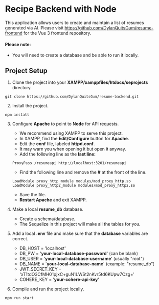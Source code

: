 # Recipe Backend with Node

This application allows users to create and maintain a list of resumes generated via AI. Please visit https://github.com/DylanQuitsGum/resume-frontend for the Vue 3 frontend repository.

#### Please note:

- You will need to create a database and be able to run it locally.

## Project Setup

1. Clone the project into your **XAMPP/xamppfiles/htdocs/seprojects** directory.

```
git clone https://github.com/DylanQuitsGum/resume-backend.git
```

2. Install the project.

```
npm install
```

3. Configure **Apache** to point to **Node** for API requests.

   - We recommend using XAMPP to serve this project.
   - In XAMPP, find the **Edit/Configure** button for **Apache**.
   - Edit the **conf** file, labeled **httpd.conf**.
   - It may warn you when opening it but open it anyway.
   - Add the following line as the **last line**:

   ```
   ProxyPass /resumeapi http://localhost:3201/resumeapi
   ```

   - Find the following line and remove the **#** at the front of the line.

   ```
   LoadModule proxy_http_module modules/mod_proxy_http.so
   LoadModule proxy_http2_module modules/mod_proxy_http2.so
   ```

   - Save the file.
   - **Restart Apache** and exit XAMPP.

4. Make a local **resume_db** database.

   - Create a schema/database.
   - The Sequelize in this project will make all the tables for you.

5. Add a local **.env** file and make sure that the **database** variables are correct.

   - DB_HOST = 'localhost'
   - DB_PW = '**your-local-database-password**' (can be blank)
   - DB_USER = '**your-local-database-username**' (usually "root")
   - DB_NAME = '**your-local-database-name**' (example: "resume_db")
   - JWT_SECRET_KEY = 'xT1tdO3CfMH01pjxC+guN1LWSt2nKvr5td6KUpw7Czg='
   - COHERE_KEY = '**your-cohere-api-key**'

6. Compile and run the project locally.

```
npm run start
```
